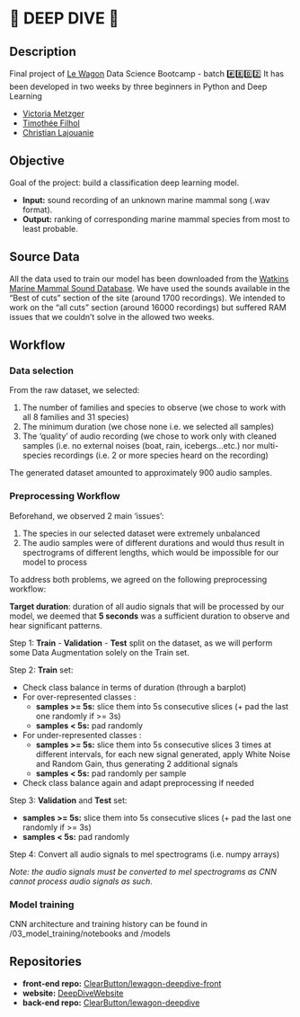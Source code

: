 # :whale: DEEP DIVE :dolphin:

## Description
Final project of [Le Wagon](https://www.lewagon.com/) Data Science Bootcamp - batch :hash::eight::zero::two:
It has been developed in two weeks by three beginners in Python and Deep Learning
- [Victoria Metzger](https://github.com/VictoriaMetzger)
- [Timothée Filhol](https://github.com/timfilhol96)
- [Christian Lajouanie](https://github.com/ClearButton)

## Objective
Goal of the project: build a classification deep learning model.
- **Input:** sound recording of an unknown marine mammal song (.wav format).
- **Output:** ranking of corresponding marine mammal species from most to least probable.

## Source Data
All the data used to train our model has been downloaded from the [Watkins Marine Mammal Sound Database](https://cis.whoi.edu/science/B/whalesounds).
We have used the sounds available in the “Best of cuts” section of the site (around 1700 recordings).
We intended to work on the “all cuts” section (around 16000 recordings) but suffered RAM issues that we couldn’t solve in the allowed two weeks.

## Workflow

### Data selection
From the raw dataset, we selected:
1. The number of families and species to observe (we chose to work with all 8 families and 31 species)
2. The minimum duration (we chose none i.e. we selected all samples)
3. The ‘quality’ of audio recording (we chose to work only with cleaned samples (i.e. no external noises (boat, rain, icebergs…etc.) nor multi-species recordings (i.e. 2 or more species heard on the recording)

The generated dataset amounted to approximately 900 audio samples.

### Preprocessing Workflow
Beforehand, we observed 2 main ‘issues’:
1. The species in our selected dataset were extremely unbalanced
2. The audio samples were of different durations and would thus result in spectrograms of different lengths, which would be impossible for our model to process

To address both problems, we agreed on the following preprocessing workflow:

**Target duration**: duration of all audio signals that will be processed by our model, we deemed that **5 seconds** was a sufficient duration to observe and hear significant patterns.

Step 1: **Train** - **Validation** - **Test** split on the dataset, as we will perform some Data Augmentation solely on the Train set.

Step 2: **Train** set:
- Check class balance in terms of duration (through a barplot)
- For over-represented classes :
  - **samples >= 5s:** slice them into 5s consecutive slices (+ pad the last one randomly if >= 3s)
  - **samples < 5s:** pad randomly
- For under-represented classes :
  - **samples >= 5s:** slice them into 5s consecutive slices 3 times at different intervals, for each new signal generated, apply White Noise and Random Gain, thus generating 2 additional signals
  - **samples < 5s:** pad randomly per sample
- Check class balance again and adapt preprocessing if needed

Step 3: **Validation** and **Test** set:
  - **samples >= 5s:** slice them into 5s consecutive slices (+ pad the last one randomly if >= 3s)
  - **samples < 5s:** pad randomly

Step 4: Convert all audio signals to mel spectrograms (i.e. numpy arrays)

*Note: the audio signals must be converted to mel spectrograms as CNN cannot process audio signals as such.*

### Model training

CNN architecture and training history can be found in /03_model_training/notebooks and /models

## Repositories
- **front-end repo:** [ClearButton/lewagon-deepdive-front](https://github.com/ClearButton/lewagon-deepdive-front)
- **website:** [DeepDiveWebsite](https://share.streamlit.io/ClearButton/lewagon-deepdive-front/app.py)
- **back-end repo:** [ClearButton/lewagon-deepdive](https://github.com/ClearButton/lewagon-deepdive)
